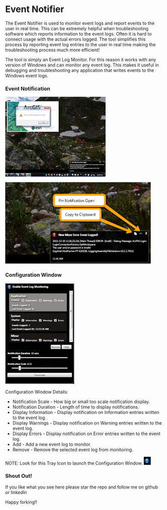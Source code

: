 # Event Notifier

The Event Notifier is used to monitor event logs and report events to the user in real time. This can be extremely helpful when 
troubleshooting software which reports information to the event logs.  Often it is hard to connect usage with the actual errors logged.
The tool simplifies this process by reporting event log entries to the user in real time making the troubleshooting process much more 
efficient!

The tool is simply an Event Log Monitor. For this reason it works with any version of Windows and can monitor any event log. 
This makes it useful in debugging and troubleshooting any application that writes events to the Windows event logs.

### Event Notification

![Event Notification](https://raw.githubusercontent.com/james-jw/EventNotifier/master/Images/EventNotifierNotification.png "Configuration Window")

![Details](https://raw.githubusercontent.com/james-jw/EventNotifier/master/Images/notification-details.png "Configuration Window")
### Configuration Window

![Configuration Window](https://raw.githubusercontent.com/james-jw/EventNotifier/master/Images/EventNotifierConfigWindow.png "Configuration Window")

Configuration Window Details:

 * Notification Scale - How big or small too scale notification display.
 * Notification Duration - Length of time to display notifications.
 * Display Information - Display notification on Information entries written to the event log.
 * Display Warnings - Display notification on Warning entries written to the event log.
 * Display Errors - Display notification on Error entries written to the event log.
 * Add - Add a new event log to monitor.
 * Remove - Remove the selected event log from monitoring.

NOTE: Look for this Tray Icon to launch the Configuration Window.
![Tray Icon](https://raw.githubusercontent.com/james-jw/EventNotifier/master/Images/tray-icon.png "Tray Icon")

### Shout Out!

If you like what you see here please star the repo and follow me on github or linkedIn

Happy forking!!
